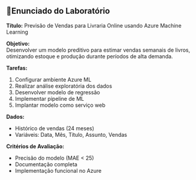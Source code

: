 ## 📝Enunciado do Laboratório

**Título:** Previsão de Vendas para Livraria Online usando Azure Machine Learning

**Objetivo:**  
Desenvolver um modelo preditivo para estimar vendas semanais de livros, otimizando estoque e produção durante períodos de alta demanda.

**Tarefas:**
1. Configurar ambiente Azure ML
2. Realizar análise exploratória dos dados
3. Desenvolver modelo de regressão
4. Implementar pipeline de ML
5. Implantar modelo como serviço web

**Dados:**
- Histórico de vendas (24 meses)
- Variáveis: Data, Mês, Título, Assunto, Vendas

**Critérios de Avaliação:**
- Precisão do modelo (MAE < 25)
- Documentação completa
- Implementação funcional no Azure
